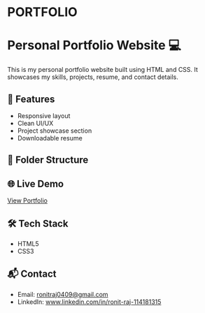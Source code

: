# PORTFOLIO
# Personal Portfolio Website 💻

This is my personal portfolio website built using HTML and CSS. It showcases my skills, projects, resume, and contact details.

## 🚀 Features
- Responsive layout
- Clean UI/UX
- Project showcase section
- Downloadable resume

## 📁 Folder Structure

## 🌐 Live Demo
[View Portfolio](https://Ronit049.github.io/personal-portfolio)

## 🛠️ Tech Stack
- HTML5
- CSS3

## 📬 Contact
- Email: ronitraj0409@gmail.com
- LinkedIn: www.linkedin.com/in/ronit-raj-114181315
